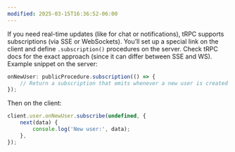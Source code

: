 ```yaml
---
modified: 2025-03-15T16:36:52-06:00
---
```


If you need real-time updates (like for chat or notifications), tRPC supports subscriptions (via SSE or WebSockets). You’ll set up a special link on the client and define `.subscription()` procedures on the server. Check tRPC docs for the exact approach (since it can differ between SSE and WS). Example snippet on the server:

```ts
onNewUser: publicProcedure.subscription(() => {
	// Return a subscription that emits whenever a new user is created
});
```

Then on the client:

```ts
client.user.onNewUser.subscribe(undefined, {
	next(data) {
		console.log('New user:', data);
	},
});
```
